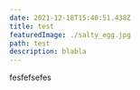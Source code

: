 ```yaml
---
date: 2021-12-18T15:40:51.438Z
title: test
featuredImage: ./salty_egg.jpg
path: test
description: blabla
---
```

 

fesfefsefes
